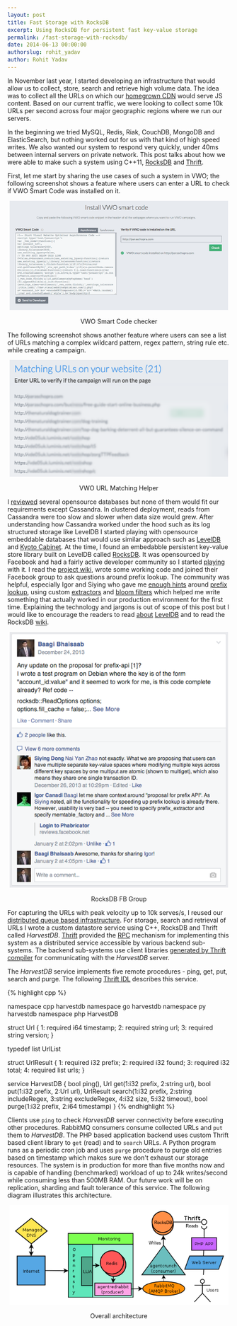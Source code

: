 ```yaml
---
layout: post
title: Fast Storage with RocksDB
excerpt: Using RocksDB for persistent fast key-value storage
permalink: /fast-storage-with-rocksdb/
date: 2014-06-13 00:00:00
authorslug: rohit_yadav
author: Rohit Yadav
---
```


In November last year, I started developing an infrastructure that would allow us to
collect, store, search and retrieve high volume data. The idea was
to collect all the URLs on which our [homegrown CDN](https://visualwebsiteoptimizer.com/split-testing-blog/geo-distributed-architecture/)
would serve JS content. Based on our current traffic, we were looking to collect some 10k URLs per
second across four major geographic regions where we run our servers.

In the beginning we tried MySQL, Redis, Riak, CouchDB, MongoDB and ElasticSearch, but
nothing worked out for us with that kind of high speed writes. We also wanted our
system to respond very quickly, under 40ms between
internal servers on private network. This post talks about how we were able to
make such a system using C++11, [RocksDB](http://rocksdb.org) and [Thrift](http://thrift.apache.org).

First, let me start by sharing the use cases of such a system in VWO; the
following screenshot shows a feature where users can enter a URL to check if VWO
Smart Code was installed on it.

<div style="text-align:center; margin:5px">
<img src="/images/2014/06/0.png"><br>
<p>VWO Smart Code checker</p>
</div>

The following screenshot shows another feature where users can see a list of URLs
matching a complex wildcard pattern, regex pattern, string rule etc. while
creating a campaign.

<div style="text-align:center; margin:5px">
<img src="/images/2014/06/1.png"><br>
<p>VWO URL Matching Helper</p>
</div>

I [reviewed](http://kkovacs.eu/cassandra-vs-mongodb-vs-couchdb-vs-redis)
several opensource databases but none of them would fit our requirements except
Cassandra. In clustered deployment, reads from Cassandra were too slow and slower
when data size would grew. After understanding how Cassandra worked under the
hood such as its log structured storage like LevelDB I started playing with opensource
embeddable databases that would use similar approach such as
[LevelDB](https://code.google.com/p/leveldb/) and
[Kyoto Cabinet](http://fallabs.com/kyotocabinet/).
At the time, I found an embedabble persistent key-value store
library built on LevelDB called [RocksDB](http://rocksdb.org).
It was opensourced by Facebook and had a fairly active developer community so I
started [playing](https://github.com/facebook/rocksdb/tree/master/examples)
with it. I read the [project wiki](https://github.com/facebook/rocksdb/wiki),
wrote some working code and joined their Facebook group to ask questions around
prefix lookup. The community was helpful, especially Igor and
Siying who gave me [enough hints](https://www.facebook.com/groups/rocksdb.dev/permalink/506160312815821/)
around [prefix lookup](https://github.com/facebook/rocksdb/wiki/Prefix-Seek-API-Changes),
using custom [extractors](https://github.com/facebook/rocksdb/wiki/Hash-based-memtable-implementations)
and [bloom filters](http://en.wikipedia.org/wiki/Bloom_filter) which helped me
write something that actually worked in our production environment for the first time.
Explaining the technology and jargons is out of scope of this post but I would like
to encourage the readers to read
[about](http://google-opensource.blogspot.in/2011/07/leveldb-fast-persistent-key-value-store.html)
[LevelDB](https://code.google.com/p/leveldb/) and to read the RocksDB [wiki](https://github.com/facebook/rocksdb/wiki).

<div style="text-align:center; margin:5px">
<img src="/images/2014/06/2.png"><br>
<p>RocksDB FB Group</p>
</div>

For capturing the URLs with peak velocity up to 10k serves/s, I reused our
[distributed queue based infrastructure](/scaling-with-queues/).
For storage, search and retrieval of URLs I wrote a custom datastore service
using C++, RocksDB and Thrift called _HarvestDB_. [Thrift](http://thrift.apache.org/)
provided the [RPC](http://en.wikipedia.org/wiki/Remote_procedure_call) mechanism
for implementing this system as a distributed service accessible by various
backend sub-systems. The backend sub-systems use client libraries
[generated by Thrift compiler](http://thrift.apache.org/tutorial) for communicating
with the _HarvestDB_ server.

The _HarvestDB_ service implements five remote procedures - ping, get,
put, search and purge. The following [Thrift IDL](http://thrift.apache.org/docs/idl)
describes this service.

{% highlight cpp %}

namespace cpp harvestdb
namespace go harvestdb
namespace py harvestdb
namespace php HarvestDB

struct Url {
    1: required i64    timestamp;
    2: required string url;
    3: required string version;
}

typedef list<Url> UrlList

struct UrlResult {
    1: required i32          prefix;
    2: required i32          found;
    3: required i32          total;
    4: required list<string> urls;
}

service HarvestDB {
    bool ping(),
    Url get(1:i32 prefix, 2:string url),
    bool put(1:i32 prefix, 2:Url url),
    UrlResult search(1:i32 prefix,
                     2:string includeRegex,
                     3:string excludeRegex,
                     4:i32 size,
                     5:i32 timeout),
    bool purge(1:i32 prefix, 2:i64 timestamp)
}
{% endhighlight %}

Clients use `ping` to check _HarvestDB_ server connectivity before executing
other procedures. RabbitMQ consumers consume collected URLs and `put` them to
_HarvestDB_. The PHP based application backend uses custom Thrift based client
library to `get` (read) and to `search` URLs.
A Python program runs as a periodic cron job and uses `purge` procedure to purge old entries
based on timestamp which makes sure we don't exhaust our storage
resources. The system is in production for more than five months now and is
capable of handling (benchmarked) workload of up to 24k writes/second while consuming
less than 500MB RAM. Our future work will be on replication, sharding and fault
tolerance of this service. The following diagram illustrates this architecture.

<div style="text-align:center; margin:5px">
<img src="/images/2014/06/3.png"><br>
<p>Overall architecture</p>
</div>
